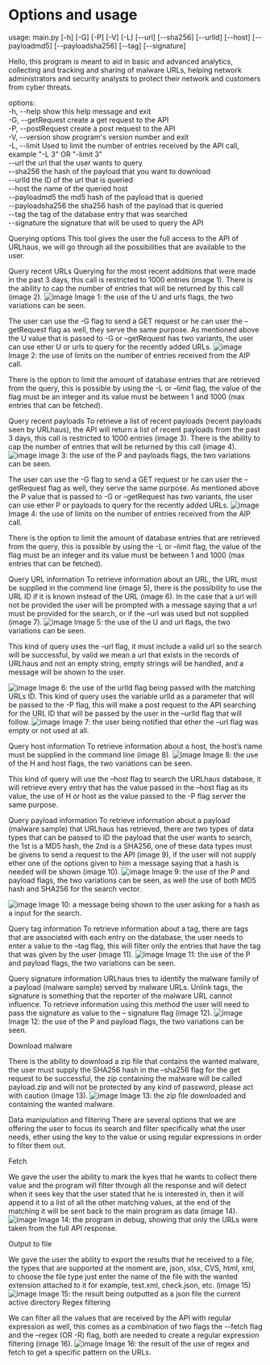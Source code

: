 <h1>Options and usage</h1>

usage: main.py [-h] [-G] [-P] [-V] [-L] [--url] [--sha256] [--urlId]
                  [--host] [--payloadmd5] [--payloadsha256] [--tag]
                  [--signature]

Hello, this program is meant to aid in basic and advanced analytics,
collecting and tracking and sharing of malware URLs, helping network
administrators and security analysts to protect their network and customers
from cyber threats.

options:  
  -h, --help          		 show this help message and exit  
  -G, --getRequest	       create a get request to the API  
  -P, --postRequest   	   create a post request to the API  
  -V, --version        	   show program's version number and exit  
  -L, --limit         		 Used to limit the number of entries received by the API
                       		 call, example "-L 3" OR "-limit 3"  
  --url                		 the url that the user wants to query  
  --sha256             	   the hash of the payload that you want to download  
  --urlId              		 the ID of the url that is queried  
  --host               		 the name of the queried host  
  --payloadmd5         	   the md5 hash of the payload that is queried  
  --payloadsha256      	   the sha256 hash of the payload that is queried  
  --tag                		 the tag of the database entry that was searched  
  --signature          	   the signature that will be used to query the API  
  
  
  
Querying options
This tool gives the user the full access to the API of URLhaus, we will go through all the possibilities that are available to the user.

Query recent URLs
Querying for the most recent additions that were made in the past 3 days, this call is restricted to 1000 entries (image 1).
There is the ability to cap the number of entries that will be returned by this call (image 2).
![image](https://github.com/benjamin77420/urlhausAPI/assets/66326085/466eb666-4b84-4a57-827f-5c4efb1e2fe0)
Image 1: the use of the U and urls flags, the two variations can be seen.

The user can use the -G flag to send a GET request or he can user the –getRequest flag as well, they serve the same purpose.
As mentioned above the U value that is passed to -G or –getRequest has two variants, the user can use ether U or urls to query for the recently added URLs.
![image](https://github.com/benjamin77420/urlhausAPI/assets/66326085/0fadc1b6-02a8-4cf1-a91f-00fa12c18d28)
Image 2: the use of limits on the number of entries received from the AIP call.

There is the option to limit the amount of database entries that are retrieved from the query, this is possible by using the -L or –limit flag, the value of the flag must be an integer and its value must be between 1 and 1000 (max entries that can be fetched).




Query recent payloads
To retrieve a list of recent payloads (recent payloads seen by URLhaus), the API will return a list of recent payloads from the past 3 days, this call is restricted to 1000 entries (image 3).
There is the ability to cap the number of entries that will be returned by this call (image 4).
![image](https://github.com/benjamin77420/urlhausAPI/assets/66326085/959091cf-18a8-4285-a140-80606dd40344)
Image 3: the use of the P and payloads flags, the two variations can be seen.

The user can use the -G flag to send a GET request or he can user the –getRequest flag as well, they serve the same purpose.
As mentioned above the P value that is passed to -G or –getRequest has two variants, the user can use ether P or payloads to query for the recently added URLs.
![image](https://github.com/benjamin77420/urlhausAPI/assets/66326085/44b10320-3bd0-435e-9a42-dddea7e08018)
Image 4: the use of limits on the number of entries received from the AIP call.

There is the option to limit the amount of database entries that are retrieved from the query, this is possible by using the -L or –limit flag, the value of the flag must be an integer and its value must be between 1 and 1000 (max entries that can be fetched).








Query URL information
To retrieve information about an URL, the URL must be supplied in the commend line (image 5), there is the possibility to use the URL ID if it is known instead of the URL (image 6).
In the case that a url will not be provided the user will be prompted with a message saying that a url must be provided for the search, or if the –url was used but not supplied (image 7).
![image](https://github.com/benjamin77420/urlhausAPI/assets/66326085/c99c247f-8ce5-4fe3-bf65-c4d477580259)
Image 5: the use of the U and url flags, the two variations can be seen.

This kind of query uses the –url flag, it must include a valid url so the search will be successful, by valid we mean a url that exists in the records of URLhaus and not an empty string, empty strings will be handled, and a message will be shown to the user.

![image](https://github.com/benjamin77420/urlhausAPI/assets/66326085/d3609003-8306-4a2b-98bc-584468dafb10) 
Image 6: the use of the urlId flag being passed with the matching URLs ID.
This kind of query uses the variable urlId as a parameter that will be passed to the -P flag, this will make a post request to the API searching for the URL ID that will be passed by the user in the –urlId flag that will follow.
![image](https://github.com/benjamin77420/urlhausAPI/assets/66326085/c07733c0-0bad-41f5-81a0-0ca3ebca70a3)
Image 7: the user being notified that ether the –url flag was empty or not used at all.





Query host information
To retrieve information about a host, the host’s name must be supplied in the command line (image 8).
![image](https://github.com/benjamin77420/urlhausAPI/assets/66326085/7dbb112e-52e1-4c16-b707-64bb4a39f566)
Image 8: the use of the H and host flags, the two variations can be seen.

This kind of query will use the –host flag to search the URLhaus database, it will retrieve every entry that has the value passed in the –host flag as its value, the use of H or host as the value passed to the -P flag server the same purpose.

Query payload information
To retrieve information about a payload (malware sample) that URLhaus has retrieved, there are two types of data types that can be passed to ID the payload that the user wants to search, the 1st is a MD5 hash, the 2nd is a SHA256, one of these data types must be givens to send a request to the API (image 9), if the user will not supply ether one of the options given to him a message saying that a hash is needed will be shown (image 10).
![image](https://github.com/benjamin77420/urlhausAPI/assets/66326085/99d31e1c-c4dd-4aeb-895a-5712f34525d7)
Image 9: the use of the P and payload flags, the two variations can be seen, as well the use	   of both MD5 hash and SHA256 for the search vector.

![image](https://github.com/benjamin77420/urlhausAPI/assets/66326085/d84ac9e8-0b92-46a2-a8f5-bdc59c59a6a9)
Image 10: a message being shown to the user asking for a hash as a input for the search.

Query tag information
To retrieve information about a tag, there are tags that are associated with each entry on the database, the user needs to enter a value to the –tag flag, this will filter only the entries that have the tag that was given by the user (image 11).
![image](https://github.com/benjamin77420/urlhausAPI/assets/66326085/f4eaffad-0ff1-4fbb-ae92-6428996afc28)
Image 11: the use of the P and payload flags, the two variations can be seen.



Query signature information
URLhaus tries to identify the malware family of a payload (malware sample) served by malware URLs.
Unlink tags, the signature is something that the reporter of the malware URL cannot influence. To retrieve information using this method the user will need to pass the signature as value to the – signature flag (image 12).
![image](https://github.com/benjamin77420/urlhausAPI/assets/66326085/36897b99-ab6e-4950-8b34-5ef69e976786)
Image 12: the use of the P and payload flags, the two variations can be seen.

Download malware

There is the ability to download a zip file that contains the wanted malware, the user must supply the SHA256 hash in the –sha256 flag for the get request to be successful, the zip containing the malware will be called payload.zip and will not be protected by any kind of password, please act with caution (image 13).
![image](https://github.com/benjamin77420/urlhausAPI/assets/66326085/fbcf1995-2d93-4e40-85de-f4a88260adc0)
Image 13: the zip file downloaded and containing the wanted malware.


Data manipulation and filtering
There are several options that we are offering the user to focus its search and filter specifically what the user needs, ether using the key to the value or using regular expressions in order to filter them out.

Fetch

We gave the user the ability to mark the kyes that he wants to collect there value and the program will filter through all the response and will detect when it sees key that the user stated that he is interested in, then it will append it to a list of all the other matching values, at the end of the matching it will be sent back to the main program as data (image 14).
![image](https://github.com/benjamin77420/urlhausAPI/assets/66326085/4a6ca412-fc8b-4d43-9f9d-66d633a2b02d)
Image 14: the program in debug, showing that only the URLs were taken from the full API response.

Output to file

We gave the user the ability to export the results that he received to a file, the types that are supported at the moment are, json, xlsx, CVS, html, xml, to choose the file type just enter the name of the file with the wanted extension attached to it for example, test.xml, check.json, etc. (image 15)
![image](https://github.com/benjamin77420/urlhausAPI/assets/66326085/8040934b-e3c3-4d2e-a6cb-e5fc05b0191f)
Image 15: the result being outputted as a json file the current active directory
Regex filtering

We can filter all the values that are received by the API with regular expression as well, this comes as a combination of two flags the --fetch flag and the –regex (OR -R) flag, both are needed to create a regular expression filtering (image 16).
![image](https://github.com/benjamin77420/urlhausAPI/assets/66326085/f3c9c67d-c1a5-47ca-ac05-057597820a28)
Image 16: the result of the use of regex and fetch to get a specific pattern on the URLs.




